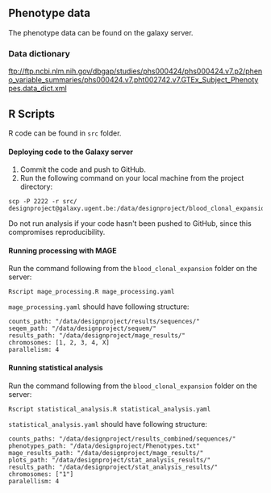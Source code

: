 ## Phenotype data
The phenotype data can be found on the galaxy server.

### Data dictionary
ftp://ftp.ncbi.nlm.nih.gov/dbgap/studies/phs000424/phs000424.v7.p2/pheno_variable_summaries/phs000424.v7.pht002742.v7.GTEx_Subject_Phenotypes.data_dict.xml

## R Scripts
R code can be found in `src` folder.

#### Deploying code to the Galaxy server
1. Commit the code and push to GitHub.
2. Run the following command on your local machine from the project directory:
```
scp -P 2222 -r src/ designproject@galaxy.ugent.be:/data/designproject/blood_clonal_expansion/
```
Do not run analysis if your code hasn't been pushed to GitHub, since this compromises reproducibility.

#### Running processing with MAGE
Run the command following from the `blood_clonal_expansion` folder on the server:
```
Rscript mage_processing.R mage_processing.yaml
```

`mage_processing.yaml` should have following structure:
```
counts_path: "/data/designproject/results/sequences/"
seqem_path: "/data/designproject/sequem/"
results_path: "/data/designproject/mage_results/"
chromosomes: [1, 2, 3, 4, X]
parallelism: 4
```

#### Running statistical analysis

Run the command following from the `blood_clonal_expansion` folder on the server:
```
Rscript statistical_analysis.R statistical_analysis.yaml
```

`statistical_analysis.yaml` should have following structure:
```
counts_paths: "/data/designproject/results_combined/sequences/"
phenotypes_path: "/data/designproject/Phenotypes.txt"
mage_results_path: "/data/designproject/mage_results/"
plots_path: "/data/designproject/stat_analysis_results/"
results_path: "/data/designproject/stat_analysis_results/"
chromosomes: ["1"]
paralellism: 4
```


